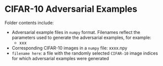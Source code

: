 # CIFAR-10 Adversarial Examples

Folder contents include:
- Adversarial example files in `numpy` format.  Filenames reflect the parameters used to generate the adversarial examples, for example:
  - xxx
- Corresponding CIFAR-10 images in a `numpy` file: xxxx.npy
- `filename here`: a file with the randomly selected `CIFAR-10` image indices for which adversarial examples were generated
